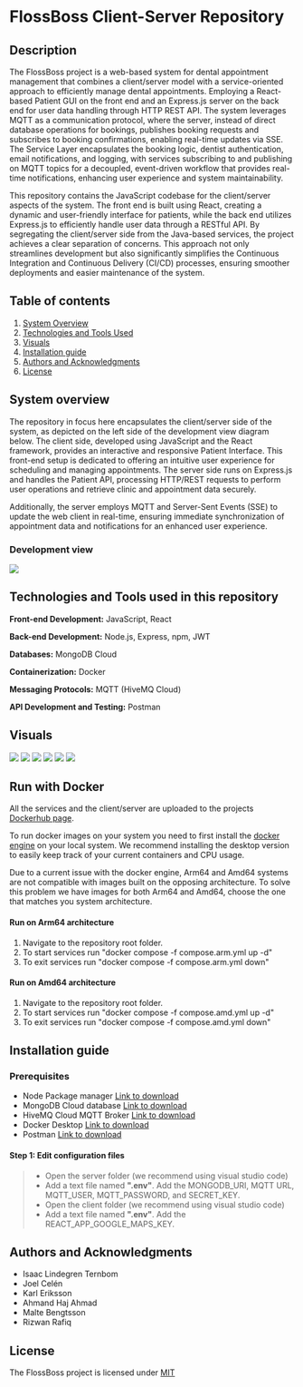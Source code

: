 # FlossBoss Client-Server Repository

## Description
The FlossBoss project is a web-based system for dental appointment management that combines a client/server model with a service-oriented approach to efficiently manage dental appointments. Employing a React-based Patient GUI on the front end and an Express.js server on the back end for user data handling through HTTP REST API. The system leverages MQTT as a communication protocol, where the server, instead of direct database operations for bookings, publishes booking requests and subscribes to booking confirmations, enabling real-time updates via SSE. The Service Layer encapsulates the booking logic, dentist authentication, email notifications, and logging, with services subscribing to and publishing on MQTT topics for a decoupled, event-driven workflow that provides real-time notifications, enhancing user experience and system maintainability.

This repository contains the JavaScript codebase for the client/server aspects of the system. The front end is built using React, creating a dynamic and user-friendly interface for patients, while the back end utilizes Express.js to efficiently handle user data through a RESTful API. By segregating the client/server side from the Java-based services, the project achieves a clear separation of concerns. This approach not only streamlines development but also significantly simplifies the Continuous Integration and Continuous Delivery (CI/CD) processes, ensuring smoother deployments and easier maintenance of the system.
## Table of contents
1. [System Overview](#system-overview)
2. [Technologies and Tools Used](#technologies-and-tools-used-in-this-repository)
3. [Visuals](#visuals)
4. [Installation guide](#installation-guide)
5. [Authors and Acknowledgments](#authors-and-acknowledgments)
6. [License](#license)

## System overview
The repository in focus here encapsulates the client/server side of the system, as depicted on the left side of the development view diagram below. The client side, developed using JavaScript and the React framework, provides an interactive and responsive Patient Interface. This front-end setup is dedicated to offering an intuitive user experience for scheduling and managing appointments. The server side runs on Express.js and handles the Patient API, processing HTTP/REST requests to perform user operations and retrieve clinic and appointment data securely.

Additionally, the server employs MQTT and Server-Sent Events (SSE) to update the web client in real-time, ensuring immediate synchronization of appointment data and notifications for an enhanced user experience.
### Development view
<img src="https://i.imgur.com/murcsPC.png" />

## Technologies and Tools used in this repository
**Front-end Development:** JavaScript, React

**Back-end Development:** Node.js, Express, npm, JWT

**Databases:** MongoDB Cloud

**Containerization:** Docker

**Messaging Protocols:** MQTT (HiveMQ Cloud)

**API Development and Testing:** Postman

## Visuals
<img src="https://i.imgur.com/QDTTqkq.png"/>
<img src="https://i.imgur.com/FbzKfM2.png"/>
<img src="https://i.imgur.com/7MHlwDg.png"/>
<img src="https://i.imgur.com/5VaYObZ.png"/>
<img src="https://i.imgur.com/T042Eqq.png"/>
<img src="https://i.imgur.com/y1HmZ0e.png"/>

## Run with Docker

All the services and the client/server are uploaded to the projects [Dockerhub page](https://hub.docker.com/u/flossboss).

To run docker images on your system you need to first install the [docker engine](https://www.docker.com/) on your local system. We recommend installing the desktop version to easily keep track of your current containers and CPU usage.

Due to a current issue with the docker engine, Arm64 and Amd64 systems are not compatible with images built on the opposing architecture. To solve this problem we have images for both Arm64 and Amd64, choose the one that matches you system architecture.

#### Run on Arm64 architecture
1. Navigate to the repository root folder.
2. To start services run "docker compose -f compose.arm.yml up -d"
3. To exit services run "docker compose -f compose.arm.yml down"

#### Run on Amd64 architecture
1. Navigate to the repository root folder.
2. To start services run "docker compose -f compose.amd.yml up -d"
3. To exit services run "docker compose -f compose.amd.yml down"

## Installation guide

### Prerequisites
* Node Package manager [Link to download](https://docs.npmjs.com/downloading-and-installing-node-js-and-npm)
* MongoDB Cloud database [Link to download](https://account.mongodb.com/account/login?signedOut=true)
* HiveMQ Cloud MQTT Broker [Link to download](https://auth.hivemq.cloud/login?state=hKFo2SByblBzUXBWYVZhdkNSYlhPQ3NHUi1BMFNHcFRpVnFZRqFupWxvZ2luo3RpZNkgd0U1VUNSTlZFM1ZFNHZ0SW9jWWhqS2lodHJNSmYta0qjY2lk2SBJYWpvNGUzMmp4d1VzOEFkRnhneFFuMlZQM1l3SVpUSw&client=Iajo4e32jxwUs8AdFxgxQn2VP3YwIZTK&protocol=oauth2&audience=hivemq-cloud-api&redirect_uri=https%3A%2F%2Fconsole.hivemq.cloud&scope=openid%20profile%20email&response_type=code&response_mode=query&nonce=UjJhUnZOUlJnd3RmbjZmNFBGWX5uc2w3bHZERW5tRmVHMHl6MDFjXzVMbQ%3D%3D&code_challenge=cOpID4Iew7D-HcwtkQjs-7GYcfrwzD7JV9QTPQNOJgU&code_challenge_method=S256&auth0Client=eyJuYW1lIjoiYXV0aDAtc3BhLWpzIiwidmVyc2lvbiI6IjEuMjIuNiJ9)
* Docker Desktop [Link to download](https://www.docker.com/products/docker-desktop/)
* Postman [Link to download](https://www.postman.com/downloads/)

#### Step 1: Edit configuration files
> * Open the server folder (we recommend using visual studio code)
> * Add a text file named **".env"**. Add the MONGODB_URI, MQTT URL, MQTT_USER, MQTT_PASSWORD, and SECRET_KEY.
> * Open the client folder (we recommend using visual studio code)
> * Add a text file named **".env"**. Add the REACT_APP_GOOGLE_MAPS_KEY.


## Authors and Acknowledgments
- Isaac Lindegren Ternbom 
- Joel Celén  
- Karl Eriksson  
- Ahmand Haj Ahmad  
- Malte Bengtsson  
- Rizwan Rafiq

## License
The FlossBoss project is licensed under [MIT](https://git.chalmers.se/courses/dit355/2023/student-teams/dit356-2023-16/flossboss-java-repo/-/blob/main/LICENSE)


